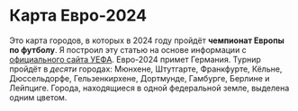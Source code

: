 # Карта Евро-2024
Это карта  городов, в которых в 2024 году пройдёт **чемпионат Европы по футболу**.
Я построил эту статью на основе информации c [официального сайта УЕФА](https://www.uefa.com/uefaeuro-2020/news/0257-0e13b161b2e8-4a3fd5615e0c-1000/).
Евро-2024 примет Германия. Турнир пройдёт в *десяти* городах: Мюнхене, Штутгарте, Франкфурте, Кёльне, Дюссельдорфе, Гельзенкирхене, Дортмунде, Гамбурге, Берлине и Лейпциге. Города, находящиеся в одной федеральной земле, выделена одним цветом.

